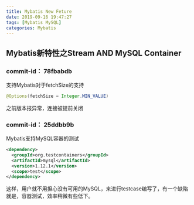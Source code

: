 ```yaml
---
title: Mybatis New Feture
date: 2019-09-16 19:47:27
tags: [Mybatis MySQL]
categories: Mybatis
---
```


## Mybatis新特性之Stream AND MySQL Container

### commit-id： 78fbabdb

支持Mybatis对于fetchSize的支持

```java
@Options(fetchSize = Integer.MIN_VALUE)
```

之前版本报异常，连接被提前关闭

### commit-id： 25ddbb9b

Mybatis支持MySQL容器的测试

```xml
<dependency>
  <groupId>org.testcontainers</groupId>
  <artifactId>mysql</artifactId>
  <version>1.12.1</version>
  <scope>test</scope>
</dependency>
```

这样，用户就不用担心没有可用的MySQL，来进行testcase编写了，有一个缺陷就是，容器测试，效率稍微有些低下。